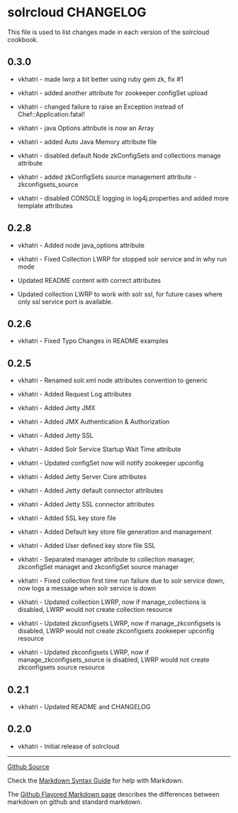 solrcloud CHANGELOG
===================

This file is used to list changes made in each version of the solrcloud cookbook.

0.3.0
-----
- vkhatri - made lwrp a bit better using ruby gem zk, fix #1

- vkhatri - added another attribute for zookeeper configSet upload

- vkhatri - changed failure to raise an Exception instead of Chef::Application.fatal!

- vkhatri - java Options attribute is now an Array

- vkhatri - added Auto Java Memory attribute file

- vkhatri - disabled default Node zkConfigSets and collections manage attribute

- vkhatri - added zkConfigSets source management attribute - zkconfigsets_source

- vkhatri - disabled CONSOLE logging in log4j.properties and added more template attributes

0.2.8
-----
- vkhatri - Added node java_options attribute

- vkhatri - Fixed Collection LWRP for stopped solr service and in why run mode

- Updated README content with correct attributes

- Updated collection LWRP to work with solr ssl, for future cases where only ssl service port is available.

0.2.6
-----
- vkhatri - Fixed Typo Changes in README examples


0.2.5
-----
- vkhatri - Renamed solr.xml node attributes convention to generic

- vkhatri - Added Request Log attributes

- vkhatri - Added Jetty JMX

- vkhatri - Added JMX Authentication & Authorization

- vkhatri - Added Jetty SSL

- vkhatri - Added Solr Service Startup Wait Time attribute

- vkhatri - Updated configSet now will notify zookeeper upconfig

- vkhatri - Added Jetty Server Core attributes

- vkhatri - Added Jetty default connector attributes

- vkhatri - Added Jetty SSL connector attributes

- vkhatri - Added SSL key store file

- vkhatri - Added Default key store file generation and management

- vkhatri - Added User defined key store file SSL

- vkhatri - Separated manager attribute to  collection manager, zkconfigSet managet and zkconfigSet source manager

- vkhatri - Fixed collection first time run failure due to solr service down, now logs a message when solr service is down

- vkhatri - Updated collection LWRP, now if manage_collections is disabled, LWRP would not create collection resource

- vkhatri - Updated zkconfigsets LWRP, now if manage_zkconfigsets is disabled, LWRP would not create zkconfigsets zookeeper upconfig resource

- vkhatri - Updated zkconfigsets LWRP, now if manage_zkconfigsets_source is disabled, LWRP would not create zkconfigsets source resource

0.2.1
-----
- vkhatri - Updated README and CHANGELOG

0.2.0
-----
- vkhatri - Initial release of solrcloud

- - -
[Github Source](https://github.com/vkhatri/solrcloud)

Check the [Markdown Syntax Guide](http://daringfireball.net/projects/markdown/syntax) for help with Markdown.

The [Github Flavored Markdown page](http://github.github.com/github-flavored-markdown/) describes the differences between markdown on github and standard markdown.
